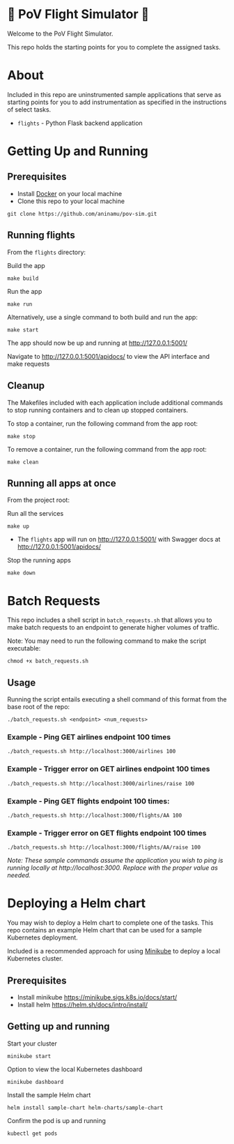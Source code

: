 # 🚀 PoV Flight Simulator 🚀

Welcome to the PoV Flight Simulator.

This repo holds the starting points for you to complete the assigned tasks.

# About

Included in this repo are uninstrumented sample applications that serve as starting points for you to add instrumentation as specified in the instructions of select tasks.

- `flights` - Python Flask backend application

# Getting Up and Running

## Prerequisites

- Install [Docker](https://docs.docker.com/engine/install/) on your local machine
- Clone this repo to your local machine

```
git clone https://github.com/aninamu/pov-sim.git
```

## Running flights

From the `flights` directory:

Build the app
```
make build
```

Run the app
```
make run
```

Alternatively, use a single command to both build and run the app:
```
make start
```

The app should now be up and running at http://127.0.0.1:5001/

Navigate to http://127.0.0.1:5001/apidocs/ to view the API interface and make requests

## Cleanup

The Makefiles included with each application include additional commands to stop running containers and to clean up stopped containers.

To stop a container, run the following command from the app root:
```
make stop
```

To remove a container, run the following command from the app root:
```
make clean
```

## Running all apps at once

From the project root:

Run all the services
```
make up
```

- The `flights` app will run on http://127.0.0.1:5001/ with Swagger docs at http://127.0.0.1:5001/apidocs/


Stop the running apps
```
make down
```

# Batch Requests

This repo includes a shell script in `batch_requests.sh` that allows you to make batch requests to an endpoint to generate higher volumes of traffic.

Note: You may need to run the following command to make the script executable:
```
chmod +x batch_requests.sh
```

## Usage
Running the script entails executing a shell command of this format from the base root of the repo:
```
./batch_requests.sh <endpoint> <num_requests>
```

### Example - Ping GET airlines endpoint 100 times
```
./batch_requests.sh http://localhost:3000/airlines 100
```

### Example - Trigger error on GET airlines endpoint 100 times
```
./batch_requests.sh http://localhost:3000/airlines/raise 100
```

### Example - Ping GET flights endpoint 100 times:
```
./batch_requests.sh http://localhost:3000/flights/AA 100
```

### Example - Trigger error on GET flights endpoint 100 times
```
./batch_requests.sh http://localhost:3000/flights/AA/raise 100
```

_Note: These sample commands assume the application you wish to ping is running locally at http://localhost:3000. Replace with the proper value as needed._


# Deploying a Helm chart

You may wish to deploy a Helm chart to complete one of the tasks. This repo contains an example Helm chart that can be used for a sample Kubernetes deployment.

Included is a recommended approach for using [Minikube](https://minikube.sigs.k8s.io/docs/) to deploy a local Kubernetes cluster.

## Prerequisites

- Install minikube https://minikube.sigs.k8s.io/docs/start/
- Install helm https://helm.sh/docs/intro/install/

## Getting up and running

Start your cluster
```
minikube start
```

Option to view the local Kubernetes dashboard
```
minikube dashboard
```

Install the sample Helm chart
```
helm install sample-chart helm-charts/sample-chart
```

Confirm the pod is up and running
```
kubectl get pods
```
